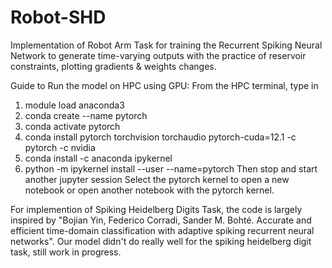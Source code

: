 # Robot-SHD
Implementation of Robot Arm Task for training the Recurrent Spiking Neural Network to generate time-varying outputs with the practice of reservoir constraints, plotting gradients & weights changes.

Guide to Run the model on HPC using GPU:
From the HPC terminal, type in 
1. module load anaconda3
2. conda create --name pytorch
3. conda activate pytorch
4. conda install pytorch torchvision torchaudio pytorch-cuda=12.1 -c pytorch -c nvidia
5. conda install -c anaconda ipykernel
6. python -m ipykernel install --user --name=pytorch
Then stop and start another jupyter session
Select the pytorch kernel to open a new notebook or open another notebook with the pytorch kernel.

For implemention of Spiking Heidelberg Digits Task, the code is largely inspired by "Bojian Yin, Federico Corradi, Sander M. Bohté. Accurate and efficient time-domain classification with adaptive spiking recurrent neural networks". Our model didn't do really well for the spiking heidelberg digit task, still work in progress. 
